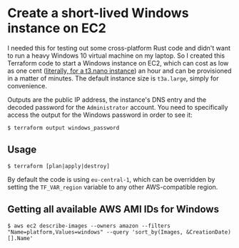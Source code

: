 # Create a short-lived Windows instance on EC2

I needed this for testing out some cross-platform Rust code and didn't want to run a heavy Windows 10 virtual machine on my laptop. So I created this Terraform code to start a Windows instance on EC2, which can cost as low as one cent ([literally, for a t3.nano instance](https://aws.amazon.com/ec2/pricing/on-demand/)) an hour and can be provisioned in a matter of minutes. The default instance size is `t3a.large`, simply for convenience.

Outputs are the public IP address, the instance's DNS entry and the decoded password for the `Administrator` account. You need to specifically access the output for the Windows password in order to see it:

```console
$ terraform output windows_password
```

## Usage

```console
$ terraform [plan|apply|destroy]
```

By default the code is using `eu-central-1`, which can be overridden by setting the `TF_VAR_region` variable to any other AWS-compatible region.


## Getting all available AWS AMI IDs for Windows

```
$ aws ec2 describe-images --owners amazon --filters "Name=platform,Values=windows" --query 'sort_by(Images, &CreationDate)[].Name'
```
